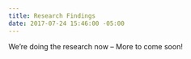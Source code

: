 ```yaml
---
title: Research Findings
date: 2017-07-24 15:46:00 -05:00
---
```


We’re doing the research now – More to come soon!